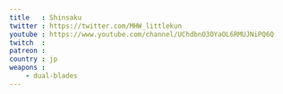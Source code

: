 ```yaml
---
title   : Shinsaku
twitter : https://twitter.com/MHW_littlekun
youtube : https://www.youtube.com/channel/UChdbnO3OYaOL6RMUJNiPQ6Q
twitch  : 
patreon : 
country : jp
weapons :
    - dual-blades
---
```



